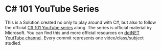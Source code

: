 # C# 101 YouTube Series

This is a Solution created no only to play around with C#, but also to follow the official [C# 101 YouTube series](https://www.youtube.com/playlist?list=PLdo4fOcmZ0oVxKLQCHpiUWun7vlJJvUiN&disable_polymer=true) along. The series is official material by Microsoft. You can find this and more official resources on [dotNET YoutTube channel](https://www.youtube.com/channel/UCvtT19MZW8dq5Wwfu6B0oxw). Every commit represents one video/class/subject studied.